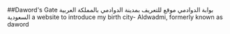 ##Daword's Gate بوابة الدوادمي
موقع للتعريف بمدينة الدوادمي بالمملكة العربية السعودية
a website to introduce my birth city- Aldwadmi, formerly known as daword 